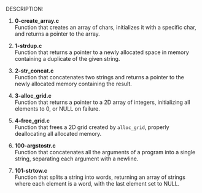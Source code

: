 DESCRIPTION:

1. **0-create_array.c**  
   Function that creates an array of chars, initializes it with a specific char, and returns a pointer to the array.

2. **1-strdup.c**  
   Function that returns a pointer to a newly allocated space in memory containing a duplicate of the given string.

3. **2-str_concat.c**  
   Function that concatenates two strings and returns a pointer to the newly allocated memory containing the result.

4. **3-alloc_grid.c**  
   Function that returns a pointer to a 2D array of integers, initializing all elements to 0, or NULL on failure.

5. **4-free_grid.c**  
   Function that frees a 2D grid created by `alloc_grid`, properly deallocating all allocated memory.

6. **100-argstostr.c**  
   Function that concatenates all the arguments of a program into a single string, separating each argument with a newline.

7. **101-strtow.c**  
   Function that splits a string into words, returning an array of strings where each element is a word, with the last element set to NULL.
